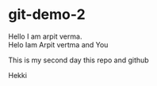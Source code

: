 # git-demo-2
Hello I am arpit verma.
<br>
Helo Iam Arpit vertma and You

This is my second day this repo and github

Hekki
